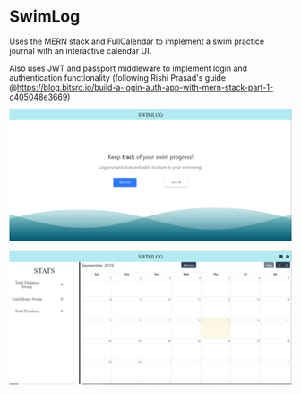 # SwimLog
Uses the MERN stack and FullCalendar to implement a swim practice journal with an interactive calendar UI. 

Also uses JWT and passport middleware to implement login and authentication functionality (following Rishi Prasad's guide @https://blog.bitsrc.io/build-a-login-auth-app-with-mern-stack-part-1-c405048e3669)

![](screenshots/SwimLogLandingSS.png)


![](screenshots/SwimLogDashboardSS.png)


